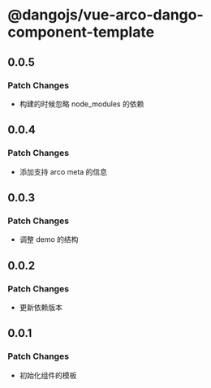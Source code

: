 # @dangojs/vue-arco-dango-component-template

## 0.0.5

### Patch Changes

- 构建的时候忽略 node_modules 的依赖

## 0.0.4

### Patch Changes

- 添加支持 arco meta 的信息

## 0.0.3

### Patch Changes

- 调整 demo 的结构

## 0.0.2

### Patch Changes

- 更新依赖版本

## 0.0.1

### Patch Changes

- 初始化组件的模板
